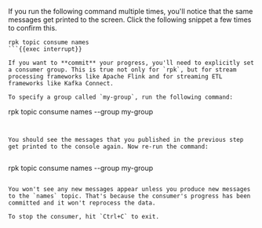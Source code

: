 If you run the following command multiple times, you'll notice that the same messages get printed to the screen. Click the following snippet a few times to confirm this.

```
rpk topic consume names
```{{exec interrupt}}

If you want to **commit** your progress, you'll need to explicitly set a consumer group. This is true not only for `rpk`, but for stream processing frameworks like Apache Flink and for streaming ETL frameworks like Kafka Connect.

To specify a group called `my-group`, run the following command:

```
rpk topic consume names --group my-group
```{{exec interrupt}}


You should see the messages that you published in the previous step get printed to the console again. Now re-run the command:


```
rpk topic consume names --group my-group
```{{exec interrupt}}

You won't see any new messages appear unless you produce new messages to the `names` topic. That's because the consumer's progress has been committed and it won't reprocess the data.

To stop the consumer, hit `Ctrl+C` to exit.
